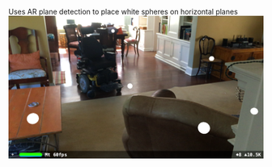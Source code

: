 Uses AR plane detection to place white spheres on horizontal planes
![image](https://github.com/hmerzin/ar-plane-detection/blob/master/IMG_0003.PNG?raw=true)
